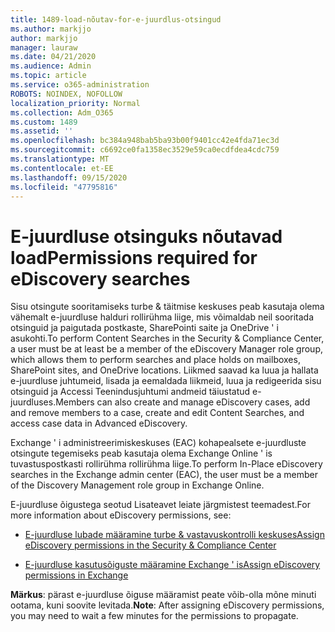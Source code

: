 ```yaml
---
title: 1489-load-nõutav-for-e-juurdlus-otsingud
ms.author: markjjo
author: markjjo
manager: lauraw
ms.date: 04/21/2020
ms.audience: Admin
ms.topic: article
ms.service: o365-administration
ROBOTS: NOINDEX, NOFOLLOW
localization_priority: Normal
ms.collection: Adm_O365
ms.custom: 1489
ms.assetid: ''
ms.openlocfilehash: bc384a948bab5ba93b00f9401cc42e4fda71ec3d
ms.sourcegitcommit: c6692ce0fa1358ec3529e59ca0ecdfdea4cdc759
ms.translationtype: MT
ms.contentlocale: et-EE
ms.lasthandoff: 09/15/2020
ms.locfileid: "47795816"
---
```

# <a name="permissions-required-for-ediscovery-searches"></a><span data-ttu-id="aa1a3-102">E-juurdluse otsinguks nõutavad load</span><span class="sxs-lookup"><span data-stu-id="aa1a3-102">Permissions required for eDiscovery searches</span></span>

<span data-ttu-id="aa1a3-103">Sisu otsingute sooritamiseks turbe & täitmise keskuses peab kasutaja olema vähemalt e-juurdluse halduri rollirühma liige, mis võimaldab neil sooritada otsinguid ja paigutada postkaste, SharePointi saite ja OneDrive ' i asukohti.</span><span class="sxs-lookup"><span data-stu-id="aa1a3-103">To perform Content Searches in the Security & Compliance Center, a user must be at least be a member of the eDiscovery Manager role group, which allows them to perform searches and place holds on mailboxes, SharePoint sites, and OneDrive locations.</span></span> <span data-ttu-id="aa1a3-104">Liikmed saavad ka luua ja hallata e-juurdluse juhtumeid, lisada ja eemaldada liikmeid, luua ja redigeerida sisu otsinguid ja Accessi Teenindusjuhtumi andmeid täiustatud e-juurdluses.</span><span class="sxs-lookup"><span data-stu-id="aa1a3-104">Members can also create and manage eDiscovery cases, add and remove members to a case, create and edit Content Searches, and access case data in Advanced eDiscovery.</span></span>

<span data-ttu-id="aa1a3-105">Exchange ' i administreerimiskeskuses (EAC) kohapealsete e-juurdluste otsingute tegemiseks peab kasutaja olema Exchange Online ' is tuvastuspostkasti rollirühma rollirühma liige.</span><span class="sxs-lookup"><span data-stu-id="aa1a3-105">To perform In-Place eDiscovery searches in the Exchange admin center (EAC), the user must be a member of the Discovery Management role group in Exchange Online.</span></span>

<span data-ttu-id="aa1a3-106">E-juurdluse õigustega seotud Lisateavet leiate järgmistest teemadest.</span><span class="sxs-lookup"><span data-stu-id="aa1a3-106">For more information about eDiscovery permissions, see:</span></span> 

- [<span data-ttu-id="aa1a3-107">E-juurdluse lubade määramine turbe & vastavuskontrolli keskuses</span><span class="sxs-lookup"><span data-stu-id="aa1a3-107">Assign eDiscovery permissions in the Security & Compliance Center</span></span>](https://docs.microsoft.com/microsoft-365/compliance/assign-ediscovery-permissions)

- [<span data-ttu-id="aa1a3-108">E-juurdluse kasutusõiguste määramine Exchange ' is</span><span class="sxs-lookup"><span data-stu-id="aa1a3-108">Assign eDiscovery permissions in Exchange</span></span>](https://docs.microsoft.com/exchange/security-and-compliance/in-place-ediscovery/assign-ediscovery-permissions)

<span data-ttu-id="aa1a3-109">**Märkus**: pärast e-juurdluse õiguse määramist peate võib-olla mõne minuti ootama, kuni soovite levitada.</span><span class="sxs-lookup"><span data-stu-id="aa1a3-109">**Note**: After assigning eDiscovery permissions, you may need to wait a few minutes for the permissions to propagate.</span></span>
